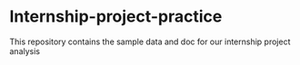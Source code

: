 # Internship-project-practice
This repository contains the sample data and doc for our internship project analysis
